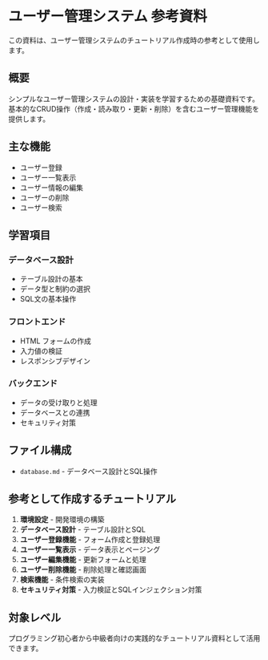 # ユーザー管理システム 参考資料

この資料は、ユーザー管理システムのチュートリアル作成時の参考として使用します。

## 概要

シンプルなユーザー管理システムの設計・実装を学習するための基礎資料です。
基本的なCRUD操作（作成・読み取り・更新・削除）を含むユーザー管理機能を提供します。

## 主な機能

- ユーザー登録
- ユーザー一覧表示
- ユーザー情報の編集
- ユーザーの削除
- ユーザー検索

## 学習項目

### データベース設計
- テーブル設計の基本
- データ型と制約の選択
- SQL文の基本操作

### フロントエンド
- HTML フォームの作成
- 入力値の検証
- レスポンシブデザイン

### バックエンド
- データの受け取りと処理
- データベースとの連携
- セキュリティ対策

## ファイル構成

- `database.md` - データベース設計とSQL操作

## 参考として作成するチュートリアル

1. **環境設定** - 開発環境の構築
2. **データベース設計** - テーブル設計とSQL
3. **ユーザー登録機能** - フォーム作成と登録処理
4. **ユーザー一覧表示** - データ表示とページング
5. **ユーザー編集機能** - 更新フォームと処理
6. **ユーザー削除機能** - 削除処理と確認画面
7. **検索機能** - 条件検索の実装
8. **セキュリティ対策** - 入力検証とSQLインジェクション対策

## 対象レベル

プログラミング初心者から中級者向けの実践的なチュートリアル資料として活用できます。